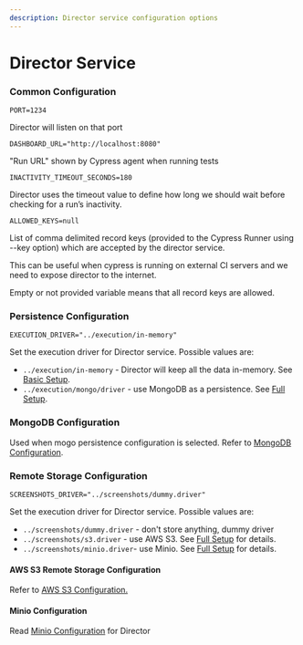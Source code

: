 ```yaml
---
description: Director service configuration options
---
```


# Director Service

### Common Configuration

`PORT=1234`

Director will listen on that port



`DASHBOARD_URL="http://localhost:8080"`

"Run URL" shown by Cypress agent when running tests



`INACTIVITY_TIMEOUT_SECONDS=180`

Director uses the timeout value to define how long we should wait before checking for a run’s inactivity.



`ALLOWED_KEYS=null`

List of comma delimited record keys \(provided to the Cypress Runner using --key option\) which are accepted by the director service.

This can be useful when cypress is running on external CI servers and we need to expose director to the internet.

Empty or not provided variable means that all record keys are allowed.

### Persistence Configuration

`EXECUTION_DRIVER="../execution/in-memory"`

Set the execution driver for Director service. Possible values are:

* `../execution/in-memory` - Director will keep all the data in-memory. See [Basic Setup](../in-memory.md).
* `../execution/mongo/driver` - use MongoDB as a persistence. See [Full Setup](../persistent.md#director-service).

### MongoDB Configuration

Used when mogo persistence configuration is selected. Refer to [MongoDB Configuration](../mongodb-configuration.md).

### Remote Storage Configuration

`SCREENSHOTS_DRIVER="../screenshots/dummy.driver"`

Set the execution driver for Director service. Possible values are:

* `../screenshots/dummy.driver` - don't store anything, dummy driver
* `../screenshots/s3.driver` - use AWS S3. See [Full Setup](../persistent.md#director-service) for details.
* `../screenshots/minio.driver`- use Minio. See [Full Setup](../persistent.md#director-service) for details.

#### AWS S3 Remote Storage Configuration

Refer to [AWS S3 Configuration.](aws-s3-configuration.md)

#### Minio Configuration

Read [Minio Configuration](minio-configuration.md) for Director




